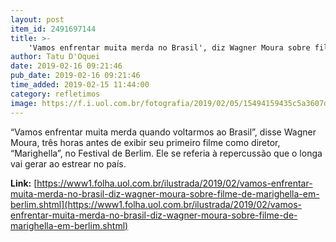 ```yaml
---
layout: post
item_id: 2491697144
title: >-
    'Vamos enfrentar muita merda no Brasil', diz Wagner Moura sobre filme de Marighella em Berlim
author: Tatu D'Oquei
date: 2019-02-16 09:21:46
pub_date: 2019-02-16 09:21:46
time_added: 2019-02-15 11:44:00
category: refletimos
image: https://f.i.uol.com.br/fotografia/2019/02/05/15494159435c5a3607d1296_1549415943_3x2_rt.jpg
---
```


“Vamos enfrentar muita merda quando voltarmos ao Brasil”, disse Wagner Moura, três horas antes de exibir seu primeiro filme como diretor, “Marighella”, no Festival de Berlim. Ele se referia à repercussão que o longa vai gerar ao estrear no país.

**Link:** [https://www1.folha.uol.com.br/ilustrada/2019/02/vamos-enfrentar-muita-merda-no-brasil-diz-wagner-moura-sobre-filme-de-marighella-em-berlim.shtml](https://www1.folha.uol.com.br/ilustrada/2019/02/vamos-enfrentar-muita-merda-no-brasil-diz-wagner-moura-sobre-filme-de-marighella-em-berlim.shtml)

